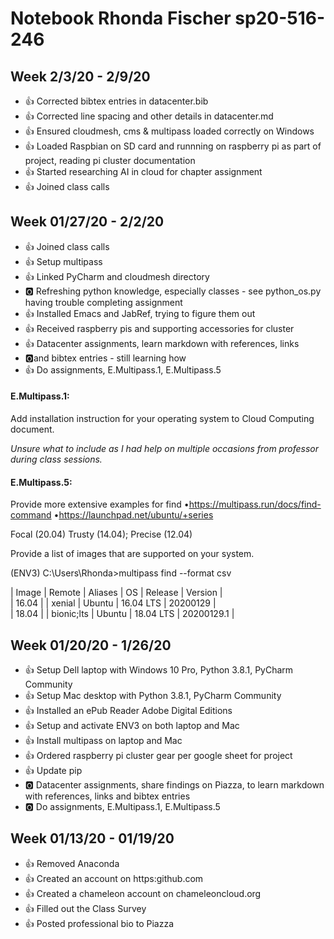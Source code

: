 # Notebook Rhonda Fischer sp20-516-246

## Week 2/3/20 - 2/9/20
* :+1: Corrected bibtex entries in datacenter.bib
* :+1: Corrected line spacing and other details in datacenter.md
* :+1: Ensured cloudmesh, cms & multipass loaded correctly on Windows
* :+1: Loaded Raspbian on SD card and runnning on raspberry pi as part of project, reading pi cluster documentation 
* :+1: Started researching AI in cloud for chapter assignment
* :+1: Joined class calls

## Week 01/27/20 - 2/2/20
* :+1: Joined class calls
* :+1: Setup multipass
* :+1: Linked PyCharm and cloudmesh directory
* :o2: Refreshing python knowledge, especially classes - see python_os.py  having trouble completing assignment
* :+1: Installed Emacs and JabRef, trying to figure them out
* :+1: Received raspberry pis and supporting accessories for cluster
* :+1: Datacenter assignments, learn markdown with references, links 
* :o2:and bibtex entries - still learning how
* :+1: Do assignments, E.Multipass.1, E.Multipass.5

#### E.Multipass.1:  
Add installation instruction for your operating system to Cloud Computing document.

_Unsure what to include as I had help on multiple occasions from professor during class sessions._   

#### E.Multipass.5:  
Provide more extensive examples for find  •https://multipass.run/docs/find-command  •https://launchpad.net/ubuntu/+series

Focal (20.04) Trusty (14.04); Precise (12.04)

Provide a list of images that are supported on your system.

(ENV3) C:\Users\Rhonda>multipass find --format csv

| Image | Remote | Aliases | OS | Release | Version |  
| 16.04 |  | xenial | Ubuntu | 16.04 LTS | 20200129 |  
| 18.04 |  | bionic;lts | Ubuntu | 18.04 LTS | 20200129.1 |



## Week 01/20/20 - 1/26/20
* :+1: Setup Dell laptop with Windows 10 Pro, Python 3.8.1, PyCharm Community
* :+1: Setup Mac desktop with Python 3.8.1, PyCharm Community
* :+1: Installed an ePub Reader Adobe Digital Editions
* :+1: Setup and activate ENV3 on both laptop and Mac
* :+1: Install multipass on laptop and Mac 
* :+1: Ordered raspberry pi cluster gear per google sheet for project
* :+1: Update pip
* :o2: Datacenter assignments, share findings on Piazza, to learn markdown with references, links and bibtex entries
* :o2: Do assignments, E.Multipass.1, E.Multipass.5

## Week 01/13/20 - 01/19/20
* :+1: Removed Anaconda
* :+1: Created an account on https:github.com
* :+1: Created a chameleon account on chameleoncloud.org 
* :+1: Filled out the Class Survey
* :+1: Posted professional bio to Piazza

